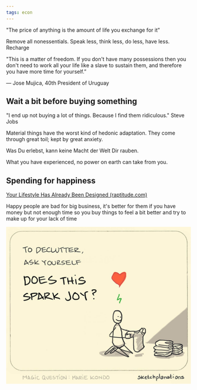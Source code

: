 ```yaml
---
tags: econ
---
```


"The price of anything is the amount of life you exchange for it"

Remove all nonessentials. Speak less, think less, do less, have less. Recharge

"This is a matter of freedom. If you don't have many possessions then you don't need to work all your life like a slave to sustain them, and therefore you have more time for yourself.”

— Jose Mujica, 40th President of Uruguay


## Wait a bit before buying something 

"I end up not buying a lot of things. Because I find them ridiculous." Steve Jobs 

Material things have the worst kind of hedonic adaptation. They come through great toil; kept by great anxiety. 

Was Du erlebst, kann keine Macht der Welt Dir rauben. 

What you have experienced, no power on earth can take from you.

## Spending for happiness 

[Your Lifestyle Has Already Been Designed (raptitude.com)](https://www.raptitude.com/2010/07/your-lifestyle-has-already-been-designed/)

Happy people are bad for big business, it's better for them if you have money but not enough time so you buy things to feel a bit better and try to make up for your lack of time 


![](/assets/static/img/does-this-spark-joy.jpeg)
